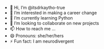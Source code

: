 - 👋 Hi, I’m @itsdrkaytho-true
- 👀 I’m interested in making a career change
- 🌱 I’m currently learning Python
- 💞️ I’m looking to collaborate on new projects
- 📫 How to reach me ...
- 😄 Pronouns: she/her/hers
- ⚡ Fun fact: I am neurodivergent

<!---
itsdrkaytho-true/itsdrkaytho-true is a ✨ special ✨ repository because its `README.md` (this file) appears on your GitHub profile.
You can click the Preview link to take a look at your changes.
--->
